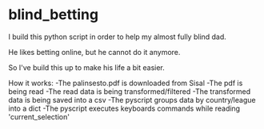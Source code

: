 # blind_betting

I build this python script in order to help my almost fully blind dad.

He likes betting online, but he cannot do it anymore.

So I've build this up to make his life a bit easier.

How it works:
-The palinsesto.pdf is downloaded from Sisal
-The pdf is being read
-The read data is being transformed/filtered
-The transformed data is being saved into a csv
-The pyscript groups data by country/league into a dict
-The pyscript executes keyboards commands while reading 'current_selection'